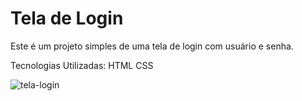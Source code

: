 # Tela de Login 
Este é um projeto simples de uma tela de login com usuário e senha.

Tecnologias Utilizadas:
HTML
CSS

![tela-login](https://github.com/Mateusveloso26/Tela-Login/assets/135018940/9f40b732-8766-4bbe-926b-35709cd7ffe7)

